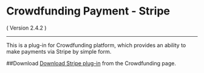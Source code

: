 Crowdfunding Payment - Stripe
==========================
( Version 2.4.2 )
- - -

This is a plug-in for Crowdfunding platform, which provides an ability to make payments via Stripe by simple form.

##Download
[Download Stripe plug-in](http://itprism.com/free-joomla-extensions/ecommerce-gamification/crowdfunding-collective-raising-capital) from the Crowdfunding page.
